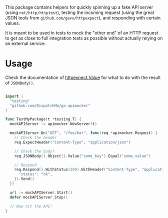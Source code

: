 This package contains helpers for quickly spinning up a fake API server (using `net/http/httptest`), testing the incoming request (using the great JSON tools from `github.com/gavv/httpexpect`), and responding with certain values.

It is meant to be used in tests to mock the "other end" of an HTTP request to get as close to full integration tests as possible without actually relying on an external service.

# Usage
Check the documentation of [httpexpect.Value](https://godoc.org/github.com/gavv/httpexpect#Value) for what to do with the result of `JSONBody()`.

```go

import (
  "testing"
  "github.com/DispatchMe/go-apimocker"
)

func TestMyPackage(t *testing.T) {
  mockAPIServer := apimocker.NewServer(t)

  mockAPIServer.On("GET", "/foo/bar", func(req *apimocker.Request) {
    // Check the header
    req.ExpectHeader("Content-Type", "application/json")

    // Check the body?
    req.JSONBody().Object().Value("some_key").Equal("some_value")

    // Respond
    req.Respond().WithStatus(200).WithHeader("Content-Type", "application/json").WithJSON(apimocker.H{
      "status": "ok",
    }).Send()
  })

  url := mockAPIServer.Start()
  defer mockAPIServer.Stop()

  // Now hit the API!
}
```
